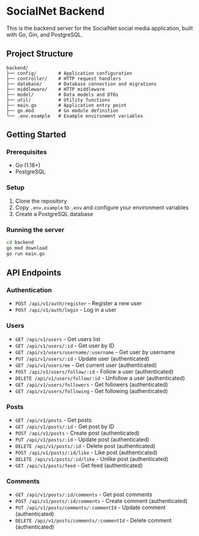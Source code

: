 # SocialNet Backend

This is the backend server for the SocialNet social media application, built with Go, Gin, and PostgreSQL.

## Project Structure

```
backend/
├── config/        # Application configuration
├── controller/    # HTTP request handlers
├── database/      # Database connection and migrations
├── middleware/    # HTTP middleware
├── model/         # Data models and DTOs
├── util/          # Utility functions
├── main.go        # Application entry point
├── go.mod         # Go module definition
└── .env.example   # Example environment variables
```

## Getting Started

### Prerequisites

- Go (1.18+)
- PostgreSQL

### Setup

1. Clone the repository
2. Copy `.env.example` to `.env` and configure your environment variables
3. Create a PostgreSQL database

### Running the server

```bash
cd backend
go mod download
go run main.go
```

## API Endpoints

### Authentication

- `POST /api/v1/auth/register` - Register a new user
- `POST /api/v1/auth/login` - Log in a user

### Users

- `GET /api/v1/users` - Get users list
- `GET /api/v1/users/:id` - Get user by ID
- `GET /api/v1/users/username/:username` - Get user by username
- `PUT /api/v1/users/:id` - Update user (authenticated)
- `GET /api/v1/users/me` - Get current user (authenticated)
- `POST /api/v1/users/follow/:id` - Follow a user (authenticated)
- `DELETE /api/v1/users/follow/:id` - Unfollow a user (authenticated)
- `GET /api/v1/users/followers` - Get followers (authenticated)
- `GET /api/v1/users/following` - Get following (authenticated)

### Posts

- `GET /api/v1/posts` - Get posts
- `GET /api/v1/posts/:id` - Get post by ID
- `POST /api/v1/posts` - Create post (authenticated)
- `PUT /api/v1/posts/:id` - Update post (authenticated)
- `DELETE /api/v1/posts/:id` - Delete post (authenticated)
- `POST /api/v1/posts/:id/like` - Like post (authenticated)
- `DELETE /api/v1/posts/:id/like` - Unlike post (authenticated)
- `GET /api/v1/posts/feed` - Get feed (authenticated)

### Comments

- `GET /api/v1/posts/:id/comments` - Get post comments
- `POST /api/v1/posts/:id/comments` - Create comment (authenticated)
- `PUT /api/v1/posts/comments/:commentId` - Update comment (authenticated)
- `DELETE /api/v1/posts/comments/:commentId` - Delete comment (authenticated)
